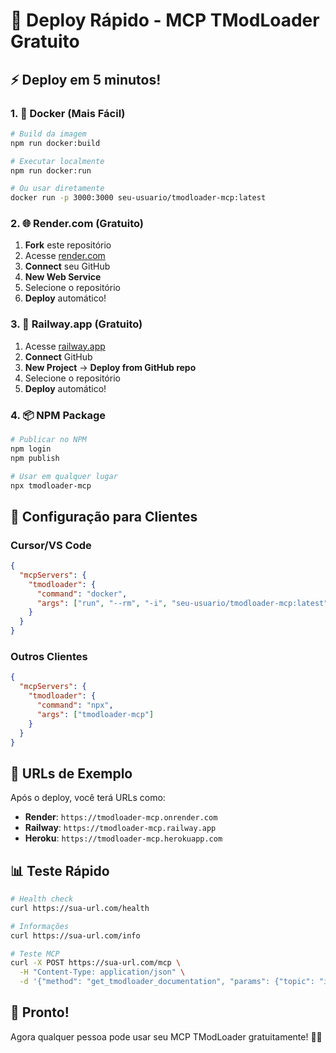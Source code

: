 # 🚀 Deploy Rápido - MCP TModLoader Gratuito

## ⚡ Deploy em 5 minutos!

### 1. 🐳 Docker (Mais Fácil)

```bash
# Build da imagem
npm run docker:build

# Executar localmente
npm run docker:run

# Ou usar diretamente
docker run -p 3000:3000 seu-usuario/tmodloader-mcp:latest
```

### 2. 🌐 Render.com (Gratuito)

1. **Fork** este repositório
2. Acesse [render.com](https://render.com)
3. **Connect** seu GitHub
4. **New Web Service**
5. Selecione o repositório
6. **Deploy** automático!

### 3. 🚀 Railway.app (Gratuito)

1. Acesse [railway.app](https://railway.app)
2. **Connect** GitHub
3. **New Project** → **Deploy from GitHub repo**
4. Selecione o repositório
5. **Deploy** automático!

### 4. 📦 NPM Package

```bash
# Publicar no NPM
npm login
npm publish

# Usar em qualquer lugar
npx tmodloader-mcp
```

## 🔧 Configuração para Clientes

### Cursor/VS Code
```json
{
  "mcpServers": {
    "tmodloader": {
      "command": "docker",
      "args": ["run", "--rm", "-i", "seu-usuario/tmodloader-mcp:latest"]
    }
  }
}
```

### Outros Clientes
```json
{
  "mcpServers": {
    "tmodloader": {
      "command": "npx",
      "args": ["tmodloader-mcp"]
    }
  }
}
```

## 🎯 URLs de Exemplo

Após o deploy, você terá URLs como:
- **Render**: `https://tmodloader-mcp.onrender.com`
- **Railway**: `https://tmodloader-mcp.railway.app`
- **Heroku**: `https://tmodloader-mcp.herokuapp.com`

## 📊 Teste Rápido

```bash
# Health check
curl https://sua-url.com/health

# Informações
curl https://sua-url.com/info

# Teste MCP
curl -X POST https://sua-url.com/mcp \
  -H "Content-Type: application/json" \
  -d '{"method": "get_tmodloader_documentation", "params": {"topic": "items"}}'
```

## 🎉 Pronto!

Agora qualquer pessoa pode usar seu MCP TModLoader gratuitamente! 🚀✨ 